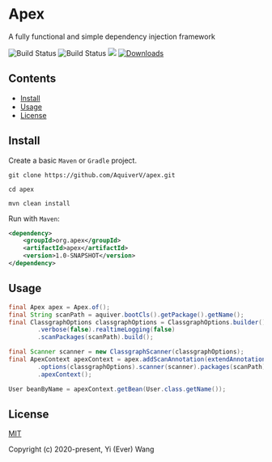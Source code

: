 # Apex

<p align="left">A fully functional and simple dependency injection framework</p>
<p align="left">
   <img src="https://img.shields.io/badge/JDK-8+-green.svg" alt="Build Status">
   <img src="https://img.shields.io/badge/license-MIT-blue.svg" alt="Build Status">
   <img src="https://img.shields.io/badge/Author-1619kHz-ff69b4.svg">
 </a>
 <a target="_blank" href="https://github.com/everknwon/apex">
   <img src="https://img.shields.io/badge/Copyright%20-Apex-%23ff3f59.svg" alt="Downloads"/>
 </a>
 </p>

## Contents

- [Install](#install)
- [Usage](#usage)
- [License](#license)

## Install

Create a basic `Maven` or `Gradle` project.

```git
git clone https://github.com/AquiverV/apex.git

cd apex

mvn clean install
```

Run with `Maven`:

```xml
<dependency>
    <groupId>org.apex</groupId>
    <artifactId>apex</artifactId>
    <version>1.0-SNAPSHOT</version>
</dependency>
```

## Usage

```java
final Apex apex = Apex.of();
final String scanPath = aquiver.bootCls().getPackage().getName();
final ClassgraphOptions classgraphOptions = ClassgraphOptions.builder()
        .verbose(false).realtimeLogging(false)
        .scanPackages(scanPath).build();

final Scanner scanner = new ClassgraphScanner(classgraphOptions);
final ApexContext apexContext = apex.addScanAnnotation(extendAnnotation())
        .options(classgraphOptions).scanner(scanner).packages(scanPath)
        .apexContext();

User beanByName = apexContext.getBean(User.class.getName());
```

## License

[MIT](https://opensource.org/licenses/MIT "MIT")

Copyright (c) 2020-present, Yi (Ever) Wang

